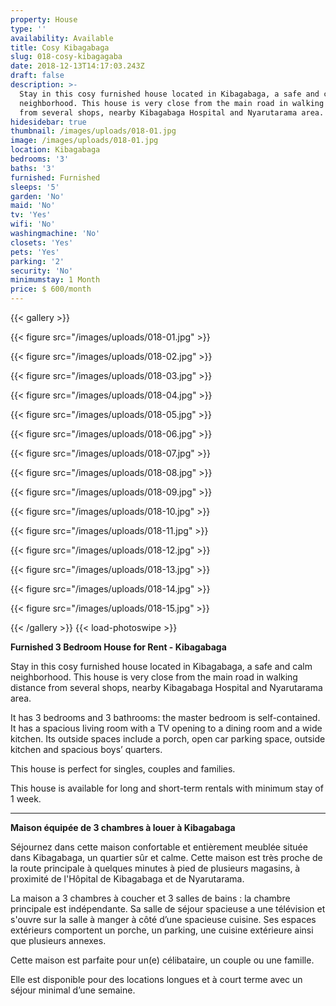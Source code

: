 ```yaml
---
property: House
type: ''
availability: Available
title: Cosy Kibagabaga
slug: 018-cosy-kibagagaba
date: 2018-12-13T14:17:03.243Z
draft: false
description: >-
  Stay in this cosy furnished house located in Kibagabaga, a safe and calm
  neighborhood. This house is very close from the main road in walking distance
  from several shops, nearby Kibagabaga Hospital and Nyarutarama area.
hidesidebar: true
thumbnail: /images/uploads/018-01.jpg
image: /images/uploads/018-01.jpg
location: Kibagabaga
bedrooms: '3'
baths: '3'
furnished: Furnished
sleeps: '5'
garden: 'No'
maid: 'No'
tv: 'Yes'
wifi: 'No'
washingmachine: 'No'
closets: 'Yes'
pets: 'Yes'
parking: '2'
security: 'No'
minimumstay: 1 Month
price: $ 600/month
---
```

{{< gallery >}} 

{{< figure src="/images/uploads/018-01.jpg" >}} 

{{< figure src="/images/uploads/018-02.jpg" >}}

 {{< figure src="/images/uploads/018-03.jpg" >}} 

{{< figure src="/images/uploads/018-04.jpg" >}}

{{< figure src="/images/uploads/018-05.jpg" >}}

 {{< figure src="/images/uploads/018-06.jpg" >}}

 {{< figure src="/images/uploads/018-07.jpg" >}}

 {{< figure src="/images/uploads/018-08.jpg" >}}

{{< figure src="/images/uploads/018-09.jpg" >}} 

{{< figure src="/images/uploads/018-10.jpg" >}}

 {{< figure src="/images/uploads/018-11.jpg" >}} 

{{< figure src="/images/uploads/018-12.jpg" >}}

{{< figure src="/images/uploads/018-13.jpg" >}}

{{< figure src="/images/uploads/018-14.jpg" >}}

{{< figure src="/images/uploads/018-15.jpg" >}}

 {{< /gallery >}} {{< load-photoswipe >}}

**Furnished 3 Bedroom House for Rent - Kibagabaga**

Stay in this cosy furnished house located in Kibagabaga, a safe and calm neighborhood. This house is very close from the main road in walking distance from several shops, nearby Kibagabaga Hospital and Nyarutarama area.

It has 3 bedrooms and 3 bathrooms: the master bedroom is self-contained. It has a spacious living room with a TV opening to a dining room and a wide kitchen. Its outside spaces include a porch, open car parking space, outside kitchen and spacious boys’ quarters.

This house is perfect for singles, couples and families. 

This house is available for long and short-term rentals with minimum stay of 1 week.

- - -

**Maison équipée de 3 chambres à louer à Kibagabaga**

Séjournez dans cette maison confortable et entièrement meublée située dans Kibagabaga, un quartier sûr et calme. Cette maison est très proche de la route principale à quelques minutes à pied de plusieurs magasins, à proximité de l'Hôpital de Kibagabaga et de Nyarutarama. 

La maison a 3 chambres à coucher et 3 salles de bains : la chambre principale est indépendante. Sa salle de séjour spacieuse a une télévision et s'ouvre sur la salle à manger à côté d’une spacieuse cuisine. Ses espaces extérieurs comportent un porche, un parking, une cuisine extérieure ainsi que plusieurs annexes.

Cette maison est parfaite pour un(e) célibataire, un couple ou une famille. 

Elle est disponible pour des locations longues et à court terme avec un séjour minimal d’une semaine.
